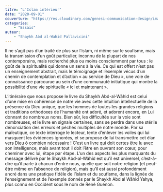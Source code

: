 ```yaml
---
titre: "L'Islam intérieur"
date: "2020-09-01"
couverture: "https://res.cloudinary.com/genesi-communication-design/image/upload/v1604655253/ihei/couvertures/publications-3_qja2fa.jpg"
categories: 
    - "Essais"
auteur: 
    - "Shaykh Abd al-Wahid Pallavicini"
---
```


Il ne s’agit pas d’un traité de plus sur l’islam, ni même sur le soufisme, mais la transmission d’un goût particulier, inconnu de la plupart de nos contemporains, mais recherché plus ou moins consciemment par tous : le goût de la spiritualité qui donne un sens à la vie. Ce qui est offert n’est pas un enseignement abstrait, mais le témoignage et l’exemple vécus d’un chemin de contemplation et d’action « au service de Dieu », une voie de connaissance parcourue au sein d’une communauté initiatique qui montre la possibilité d’une vie spirituelle « ici et maintenant ».<br/>

L’itinéraire que nous propose le livre du Shaykh Abd-al-Wâhid est celui d’une mise en cohérence de notre vie avec cette intuition intellectuelle de la présence du Dieu unique, que les hommes de toutes les grandes religions et traditions orthodoxes de l’humanité ont adoré, et adorent encore, en Lui donnant de nombreux noms. Bien sûr, les difficultés sur la voie sont nombreuses, et le livre en signale certaines, sans se perdre dans une stérile dénonciation des erreurs et péchés multiples de notre monde. Par sa maïeutique, ce texte interroge le lecteur, tente d’enlever les voiles qui lui masquent les évidences ignorées, et se propose de lui transmettre cet élan vers Dieu ô combien nécessaire ! C’est un livre qui doit certes être lu avec son intelligence, mais avant tout il doit l’être en ouvrant son cœur, pour cheminer avec lui, étape par étape. L’un des aspects les plus marquants du message délivré par le Shaykh Abd-al-Wâhid est qu’il est universel, c’est-à-dire qu’il parle à chacun d’entre nous, quelle que soit notre religion (et peut-être même en l’absence de religion), mais qu’il est aussi profondément ancré dans une pratique fidèle de l’islam et du soufisme, dans la lignée de l’enseignement et de l’exemple donnés par le Shaykh Abd al Wâhid Yahya, plus connu en Occident sous le nom de René Guénon.